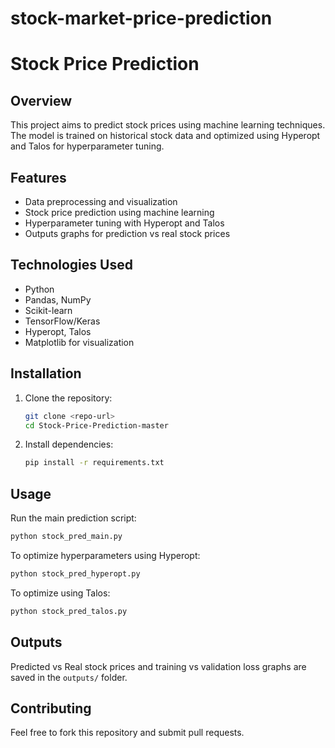 # stock-market-price-prediction
# Stock Price Prediction

## Overview
This project aims to predict stock prices using machine learning techniques. The model is trained on historical stock data and optimized using Hyperopt and Talos for hyperparameter tuning.

## Features
- Data preprocessing and visualization
- Stock price prediction using machine learning
- Hyperparameter tuning with Hyperopt and Talos
- Outputs graphs for prediction vs real stock prices

## Technologies Used
- Python
- Pandas, NumPy
- Scikit-learn
- TensorFlow/Keras
- Hyperopt, Talos
- Matplotlib for visualization

## Installation
1. Clone the repository:
   ```bash
   git clone <repo-url>
   cd Stock-Price-Prediction-master
   ```
2. Install dependencies:
   ```bash
   pip install -r requirements.txt
   ```

## Usage
Run the main prediction script:
```bash
python stock_pred_main.py
```
To optimize hyperparameters using Hyperopt:
```bash
python stock_pred_hyperopt.py
```
To optimize using Talos:
```bash
python stock_pred_talos.py
```

## Outputs
Predicted vs Real stock prices and training vs validation loss graphs are saved in the `outputs/` folder.

## Contributing
Feel free to fork this repository and submit pull requests.
